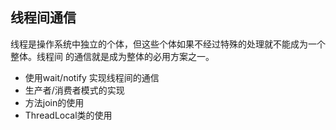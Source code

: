 ## 线程间通信

线程是操作系统中独立的个体，但这些个体如果不经过特殊的处理就不能成为一个整体。线程间
的通信就是成为整体的必用方案之一。

- 使用wait/notify 实现线程间的通信
- 生产者/消费者模式的实现
- 方法join的使用
- ThreadLocal类的使用